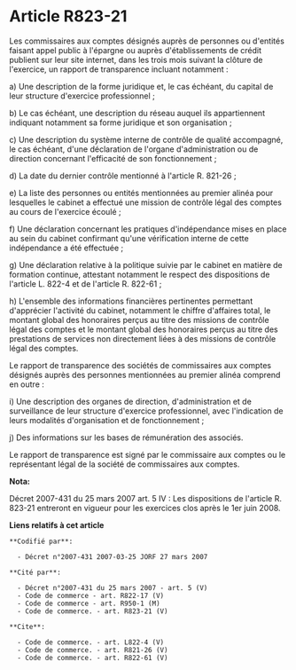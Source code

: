 # Article R823-21

Les commissaires aux comptes désignés auprès de personnes ou d'entités faisant appel public à l'épargne ou auprès
d'établissements de crédit publient sur leur site internet, dans les trois mois suivant la clôture de l'exercice, un rapport
de transparence incluant notamment :

a) Une description de la forme juridique et, le cas échéant, du capital de leur structure d'exercice professionnel ;

b) Le cas échéant, une description du réseau auquel ils appartiennent indiquant notamment sa forme juridique et son
organisation ;

c) Une description du système interne de contrôle de qualité accompagné, le cas échéant, d'une déclaration de l'organe
d'administration ou de direction concernant l'efficacité de son fonctionnement ;

d) La date du dernier contrôle mentionné à l'article R. 821-26 ;

e) La liste des personnes ou entités mentionnées au premier alinéa pour lesquelles le cabinet a effectué une mission de
contrôle légal des comptes au cours de l'exercice écoulé ;

f) Une déclaration concernant les pratiques d'indépendance mises en place au sein du cabinet confirmant qu'une vérification
interne de cette indépendance a été effectuée ;

g) Une déclaration relative à la politique suivie par le cabinet en matière de formation continue, attestant notamment le
respect des dispositions de l'article L. 822-4 et de l'article R. 822-61 ;

h) L'ensemble des informations financières pertinentes permettant d'apprécier l'activité du cabinet, notamment le chiffre
d'affaires total, le montant global des honoraires perçus au titre des missions de contrôle légal des comptes et le montant
global des honoraires perçus au titre des prestations de services non directement liées à des missions de contrôle légal des
comptes.

Le rapport de transparence des sociétés de commissaires aux comptes désignés auprès des personnes mentionnées au premier
alinéa comprend en outre :

i) Une description des organes de direction, d'administration et de surveillance de leur structure d'exercice professionnel,
avec l'indication de leurs modalités d'organisation et de fonctionnement ;

j) Des informations sur les bases de rémunération des associés.

Le rapport de transparence est signé par le commissaire aux comptes ou le représentant légal de la société de commissaires
aux comptes.

**Nota:**

Décret 2007-431 du 25 mars 2007 art. 5 IV : Les dispositions de l'article R. 823-21 entreront en vigueur pour les exercices
clos après le 1er juin 2008.

**Liens relatifs à cet article**

	**Codifié par**:

	  - Décret n°2007-431 2007-03-25 JORF 27 mars 2007

	**Cité par**:

	  - Décret n°2007-431 du 25 mars 2007 - art. 5 (V)
	  - Code de commerce - art. R822-17 (V)
	  - Code de commerce - art. R950-1 (M)
	  - Code de commerce. - art. R823-21 (V)

	**Cite**:

	  - Code de commerce. - art. L822-4 (V)
	  - Code de commerce. - art. R821-26 (V)
	  - Code de commerce. - art. R822-61 (V)
